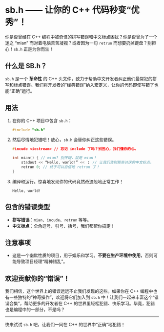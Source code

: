 # sb.h —— 让你的 C++ 代码秒变“优秀”！

你是否曾经在 C++ 编程中被奇怪的拼写错误和中文标点困扰？你是否曾为了一个迷之 “mian” 而对着电脑苦苦凝视？或者因为一句 `retrun` 而想要扔掉键盘？别担心！`sb.h` 正是为你而生！

## 什么是 SB.h？

`sb.h` 是一个 **革命性** 的 C++ 头文件，致力于帮助中文开发者纠正他们最常犯的拼写和标点错误。我们将开发者的“经典错误”纳入宏定义，让你的代码即使写错了也能“正确”运行。

## 用法

1. 在你的 C++ 项目中包含 `sb.h`：

    ```cpp
    #include "sb.h"
    ```

2. 然后尽情地犯错吧！放心，`sb.h` 会替你纠正这些错误。

    ```cpp
    #incude <iostream> // 忘记 include 了吗？别担心，我们懂你的心。
    
    int mian() { // mian? 别怀疑，就是 mian！
        stadout << “Hello, world!” << ； // 让我们告别那些讨厌的中文标点。
        retrun 0; // 终于可以自信地 retrun 了！
    }
    ```

4. 编译和运行。惊喜地发现你的代码竟然奇迹般地正常工作！

    ```
    Hello, world!
    ```

## 包含的错误类型

- **拼写错误**：`mian`、`incude`、`retrun` 等等。
- **中文标点**：全角逗号、引号、括号，我们都帮你搞定！

## 注意事项

- 这是一个幽默性质的项目，用于娱乐和学习。**不要在生产环境中使用**，否则可能导致项目经理“精神错乱”。

## 欢迎贡献你的“错误”！

我们相信，这个世界上的错误远远不止我们发现的这些。如果你在 C++ 编程中也有一些独特的“神奇操作”，欢迎将它们加入到 `sb.h` 中！让我们一起来丰富这个“错误合集”，帮助更多的开发者在 C++ 的世界里轻松犯错、快乐学习。毕竟，犯错也是编程中的一部分，不是吗？

---

快来试试 `sb.h` 吧，让我们一同在 C++ 的世界中“正确”地犯错！
